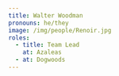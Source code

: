 ```yaml
---
title: Walter Woodman
pronouns: he/they
image: /img/people/Renoir.jpg
roles:
  - title: Team Lead
    at: Azaleas
  - at: Dogwoods
---
```

